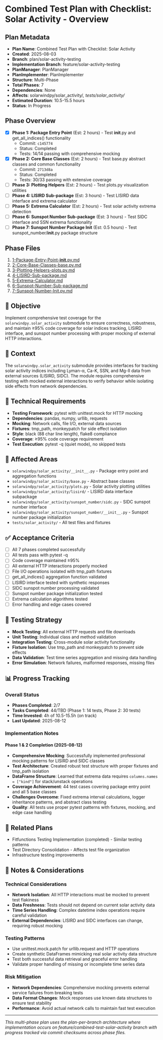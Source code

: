 # Combined Test Plan with Checklist: Solar Activity - Overview

## Plan Metadata
- **Plan Name**: Combined Test Plan with Checklist: Solar Activity
- **Created**: 2025-08-03
- **Branch**: plan/solar-activity-testing
- **Implementation Branch**: feature/solar-activity-testing
- **PlanManager**: PlanManager
- **PlanImplementer**: PlanImplementer
- **Structure**: Multi-Phase
- **Total Phases**: 7
- **Dependencies**: None
- **Affects**: solarwindpy/solar_activity/*, tests/solar_activity/*
- **Estimated Duration**: 10.5-15.5 hours
- **Status**: In Progress

## Phase Overview
- [x] **Phase 1: Package Entry Point** (Est: 2 hours) - Test __init__.py and get_all_indices() functionality
  - Commit: `c145774`
  - Status: Completed
  - Tests: 14/14 passing with comprehensive mocking
- [x] **Phase 2: Core Base Classes** (Est: 2 hours) - Test base.py abstract classes and common functionality  
  - Commit: `2713d8a`
  - Status: Completed
  - Tests: 30/33 passing with extensive coverage
- [ ] **Phase 3: Plotting Helpers** (Est: 2 hours) - Test plots.py visualization utilities
- [ ] **Phase 4: LISIRD Sub-package** (Est: 3 hours) - Test LISIRD data interface and extrema calculator
- [ ] **Phase 5: Extrema Calculator** (Est: 2 hours) - Test solar activity extrema detection
- [ ] **Phase 6: Sunspot Number Sub-package** (Est: 3 hours) - Test SIDC interface and SSN extrema functionality
- [ ] **Phase 7: Sunspot Number Package Init** (Est: 0.5 hours) - Test sunspot_number/__init__.py package structure

## Phase Files
1. [1-Package-Entry-Point-__init__.py.md](./1-Package-Entry-Point-__init__.py.md)
2. [2-Core-Base-Classes-base.py.md](./2-Core-Base-Classes-base.py.md)
3. [3-Plotting-Helpers-plots.py.md](./3-Plotting-Helpers-plots.py.md)
4. [4-LISIRD-Sub-package.md](./4-LISIRD-Sub-package.md)
5. [5-Extrema-Calculator.md](./5-Extrema-Calculator.md)
6. [6-Sunspot-Number-Sub-package.md](./6-Sunspot-Number-Sub-package.md)
7. [7-Sunspot-Number-Init.py.md](./7-Sunspot-Number-Init.py.md)

## 🎯 Objective
Implement comprehensive test coverage for the `solarwindpy.solar_activity` submodule to ensure correctness, robustness, and maintain ≥95% code coverage for solar indices tracking, LISIRD interface, and sunspot number processing with proper mocking of external HTTP interactions.

## 🧠 Context
The `solarwindpy.solar_activity` submodule provides interfaces for tracking solar activity indices including Lyman-α, Ca-K, SSN, and Mg-II data from external sources (LISIRD, SIDC). The module requires comprehensive testing with mocked external interactions to verify behavior while isolating side effects from network dependencies.

## 🔧 Technical Requirements
- **Testing Framework**: pytest with unittest.mock for HTTP mocking
- **Dependencies**: pandas, numpy, urllib, requests
- **Mocking**: Network calls, file I/O, external data sources
- **Fixtures**: tmp_path, monkeypatch for side effect isolation
- **Style**: black (88 char line length), flake8 compliance
- **Coverage**: ≥95% code coverage requirement
- **Test Execution**: pytest -q (quiet mode), no skipped tests

## 📂 Affected Areas
- `solarwindpy/solar_activity/__init__.py` - Package entry point and aggregation functions
- `solarwindpy/solar_activity/base.py` - Abstract base classes
- `solarwindpy/solar_activity/plots.py` - Solar activity plotting utilities
- `solarwindpy/solar_activity/lisird/` - LISIRD data interface subpackage
- `solarwindpy/solar_activity/sunspot_number/sidc.py` - SIDC sunspot number interface
- `solarwindpy/solar_activity/sunspot_number/__init__.py` - Sunspot number package initialization
- `tests/solar_activity/` - All test files and fixtures

## ✅ Acceptance Criteria
- [ ] All 7 phases completed successfully
- [ ] All tests pass with pytest -q
- [ ] Code coverage maintained ≥95%
- [ ] All external HTTP interactions properly mocked
- [ ] File I/O operations isolated with tmp_path fixtures
- [ ] get_all_indices() aggregation function validated
- [ ] LISIRD interface tested with synthetic responses
- [ ] SIDC sunspot number processing validated
- [ ] Sunspot number package initialization tested
- [ ] Extrema calculation algorithms tested
- [ ] Error handling and edge cases covered

## 🧪 Testing Strategy
- **Mock Testing**: All external HTTP requests and file downloads
- **Unit Testing**: Individual class and method validation
- **Integration Testing**: Cross-module solar activity functionality
- **Fixture Isolation**: Use tmp_path and monkeypatch to prevent side effects
- **Data Validation**: Test time series aggregation and missing data handling
- **Error Simulation**: Network failures, malformed responses, missing files

## 📊 Progress Tracking

### Overall Status
- **Phases Completed**: 2/7
- **Tasks Completed**: 44/TBD (Phase 1: 14 tests, Phase 2: 30 tests)
- **Time Invested**: 4h of 10.5-15.5h (on track)
- **Last Updated**: 2025-08-12

### Implementation Notes
<!-- Running log of implementation decisions, blockers, changes -->

#### Phase 1 & 2 Completion (2025-08-12)
- **Comprehensive Mocking**: Successfully implemented professional mocking patterns for LISIRD and SIDC classes
- **Test Architecture**: Created robust test structure with proper fixtures and tmp_path isolation
- **DataFrame Structure**: Learned that extrema data requires `columns.names = ["kind"]` for stack/unstack operations
- **Coverage Achievement**: 44 test cases covering package entry point and all 5 base classes
- **Challenges Overcome**: Fixed extrema interval calculations, logger inheritance patterns, and abstract class testing
- **Quality**: All tests use proper pytest patterns with fixtures, mocking, and edge case handling

## 🔗 Related Plans
- Fitfunctions Testing Implementation (completed) - Similar testing patterns
- Test Directory Consolidation - Affects test file organization
- Infrastructure testing improvements

## 💬 Notes & Considerations

### Technical Considerations
- **Network Isolation**: All HTTP interactions must be mocked to prevent test flakiness
- **Data Freshness**: Tests should not depend on current solar activity data
- **Time Series Handling**: Complex datetime index operations require careful validation
- **External Dependencies**: LISIRD and SIDC interfaces can change, requiring robust mocking

### Testing Patterns
- Use unittest.mock.patch for urllib.request and HTTP operations
- Create synthetic DataFrames mimicking real solar activity data structure
- Test both successful data retrieval and graceful error handling
- Validate proper handling of missing or incomplete time series data

### Risk Mitigation
- **Network Dependencies**: Comprehensive mocking prevents external service failures from breaking tests
- **Data Format Changes**: Mock responses use known data structures to ensure test stability
- **Performance**: Avoid actual network calls to maintain fast test execution

---
*This multi-phase plan uses the plan-per-branch architecture where implementation occurs on feature/combined-test-solar-activity branch with progress tracked via commit checksums across phase files.*